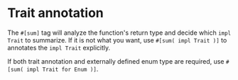 # Trait annotation

The `#[sum]` tag will analyze the function's return type and decide which
`impl Trait` to summarize. If it is not what you want, use
`#[sum( impl Trait )]` to annotates the `impl Trait` explicitly.

If both trait annotation and externally defined enum type are required, use
`#[sum( impl Trait for Enum )]`.



